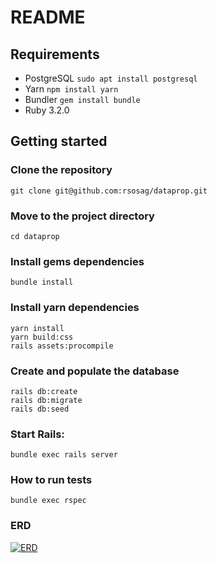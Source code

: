 # README

## Requirements

- PostgreSQL `sudo apt install postgresql`
- Yarn `npm install yarn`
- Bundler `gem install bundle`
- Ruby 3.2.0

## Getting started

### Clone the repository
```shell
git clone git@github.com:rsosag/dataprop.git
```
### Move to the project directory
```shell
cd dataprop
```
### Install gems dependencies
```shell
bundle install
```
### Install yarn dependencies
```shell
yarn install
yarn build:css
rails assets:procompile
```
### Create and populate the database
```shell
rails db:create
rails db:migrate
rails db:seed
```
### Start Rails:
```shell
bundle exec rails server
```

### How to run tests
```shell
bundle exec rspec
```
### ERD

[![ERD](https://i.imgur.com/anN4joO.png)](https://i.imgur.com/anN4joO.png)


